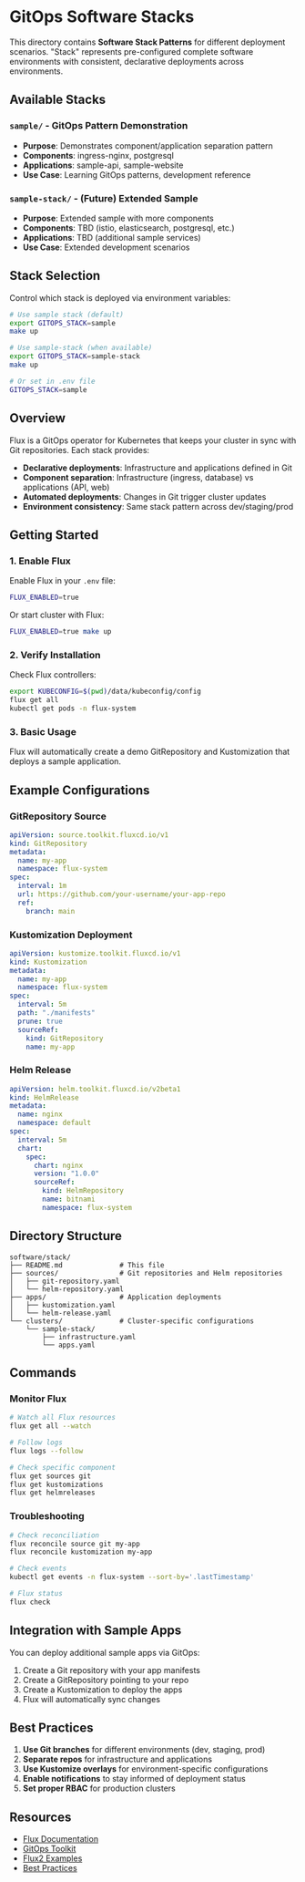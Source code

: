 # GitOps Software Stacks

This directory contains **Software Stack Patterns** for different deployment scenarios. "Stack" represents pre-configured complete software environments with consistent, declarative deployments across environments.

## Available Stacks

### `sample/` - GitOps Pattern Demonstration
- **Purpose**: Demonstrates component/application separation pattern
- **Components**: ingress-nginx, postgresql
- **Applications**: sample-api, sample-website
- **Use Case**: Learning GitOps patterns, development reference

### `sample-stack/` - (Future) Extended Sample
- **Purpose**: Extended sample with more components
- **Components**: TBD (istio, elasticsearch, postgresql, etc.)
- **Applications**: TBD (additional sample services)
- **Use Case**: Extended development scenarios

## Stack Selection

Control which stack is deployed via environment variables:

```bash
# Use sample stack (default)
export GITOPS_STACK=sample
make up

# Use sample-stack (when available)
export GITOPS_STACK=sample-stack
make up

# Or set in .env file
GITOPS_STACK=sample
```

## Overview

Flux is a GitOps operator for Kubernetes that keeps your cluster in sync with Git repositories. Each stack provides:

- **Declarative deployments**: Infrastructure and applications defined in Git
- **Component separation**: Infrastructure (ingress, database) vs applications (API, web)
- **Automated deployments**: Changes in Git trigger cluster updates
- **Environment consistency**: Same stack pattern across dev/staging/prod

## Getting Started

### 1. Enable Flux

Enable Flux in your `.env` file:
```bash
FLUX_ENABLED=true
```

Or start cluster with Flux:
```bash
FLUX_ENABLED=true make up
```

### 2. Verify Installation

Check Flux controllers:
```bash
export KUBECONFIG=$(pwd)/data/kubeconfig/config
flux get all
kubectl get pods -n flux-system
```

### 3. Basic Usage

Flux will automatically create a demo GitRepository and Kustomization that deploys a sample application.

## Example Configurations

### GitRepository Source

```yaml
apiVersion: source.toolkit.fluxcd.io/v1
kind: GitRepository
metadata:
  name: my-app
  namespace: flux-system
spec:
  interval: 1m
  url: https://github.com/your-username/your-app-repo
  ref:
    branch: main
```

### Kustomization Deployment

```yaml
apiVersion: kustomize.toolkit.fluxcd.io/v1
kind: Kustomization
metadata:
  name: my-app
  namespace: flux-system
spec:
  interval: 5m
  path: "./manifests"
  prune: true
  sourceRef:
    kind: GitRepository
    name: my-app
```

### Helm Release

```yaml
apiVersion: helm.toolkit.fluxcd.io/v2beta1
kind: HelmRelease
metadata:
  name: nginx
  namespace: default
spec:
  interval: 5m
  chart:
    spec:
      chart: nginx
      version: "1.0.0"
      sourceRef:
        kind: HelmRepository
        name: bitnami
        namespace: flux-system
```

## Directory Structure

```
software/stack/
├── README.md              # This file
├── sources/               # Git repositories and Helm repositories
│   ├── git-repository.yaml
│   └── helm-repository.yaml
├── apps/                  # Application deployments
│   ├── kustomization.yaml
│   └── helm-release.yaml
└── clusters/              # Cluster-specific configurations
    └── sample-stack/
        ├── infrastructure.yaml
        └── apps.yaml
```

## Commands

### Monitor Flux

```bash
# Watch all Flux resources
flux get all --watch

# Follow logs
flux logs --follow

# Check specific component
flux get sources git
flux get kustomizations
flux get helmreleases
```

### Troubleshooting

```bash
# Check reconciliation
flux reconcile source git my-app
flux reconcile kustomization my-app

# Check events
kubectl get events -n flux-system --sort-by='.lastTimestamp'

# Flux status
flux check
```

## Integration with Sample Apps

You can deploy additional sample apps via GitOps:

1. Create a Git repository with your app manifests
2. Create a GitRepository pointing to your repo
3. Create a Kustomization to deploy the apps
4. Flux will automatically sync changes

## Best Practices

1. **Use Git branches** for different environments (dev, staging, prod)
2. **Separate repos** for infrastructure and applications
3. **Use Kustomize overlays** for environment-specific configurations
4. **Enable notifications** to stay informed of deployment status
5. **Set proper RBAC** for production clusters

## Resources

- [Flux Documentation](https://fluxcd.io/flux/)
- [GitOps Toolkit](https://fluxcd.io/flux/components/)
- [Flux2 Examples](https://github.com/fluxcd/flux2-kustomize-helm-example)
- [Best Practices](https://fluxcd.io/flux/guides/)
